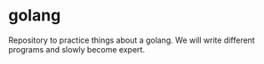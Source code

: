 # golang

Repository to practice things about a golang.
We will write different programs and slowly become expert.

